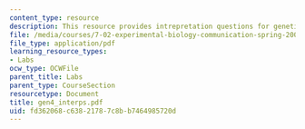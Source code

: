 ```yaml
---
content_type: resource
description: This resource provides intrepretation questions for genetics day 4.
file: /media/courses/7-02-experimental-biology-communication-spring-2005/fd362068c63821787c8bb7464985720d_gen4_interps.pdf
file_type: application/pdf
learning_resource_types:
- Labs
ocw_type: OCWFile
parent_title: Labs
parent_type: CourseSection
resourcetype: Document
title: gen4_interps.pdf
uid: fd362068-c638-2178-7c8b-b7464985720d
---
```

